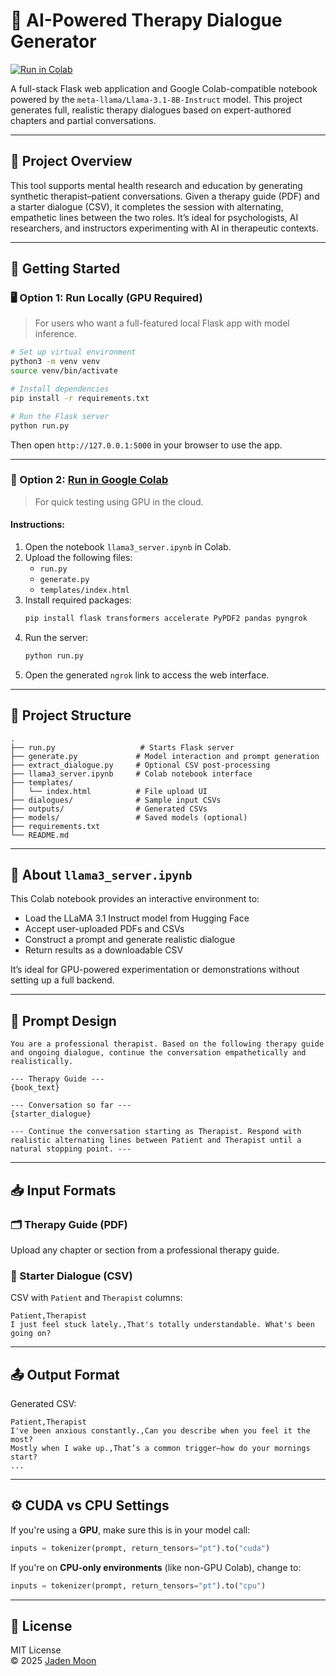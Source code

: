 # 🧠 AI-Powered Therapy Dialogue Generator

[![Run in Colab](https://colab.research.google.com/assets/colab-badge.svg)](https://colab.research.google.com/github/mmjsk0805/full-dialogue-generation/blob/main/llama3_server.ipynb)

A full-stack Flask web application and Google Colab-compatible notebook powered by the `meta-llama/Llama-3.1-8B-Instruct` model. This project generates full, realistic therapy dialogues based on expert-authored chapters and partial conversations.

---

## 📌 Project Overview

This tool supports mental health research and education by generating synthetic therapist–patient conversations. Given a therapy guide (PDF) and a starter dialogue (CSV), it completes the session with alternating, empathetic lines between the two roles. It’s ideal for psychologists, AI researchers, and instructors experimenting with AI in therapeutic contexts.

---

## 🚀 Getting Started

### 🖥️ Option 1: Run Locally (GPU Required)

> For users who want a full-featured local Flask app with model inference.

```bash
# Set up virtual environment
python3 -m venv venv
source venv/bin/activate

# Install dependencies
pip install -r requirements.txt

# Run the Flask server
python run.py
```

Then open `http://127.0.0.1:5000` in your browser to use the app.

---

### 🔗 Option 2: [Run in Google Colab](https://colab.research.google.com/github/mmjsk0805/full-dialogue-generation/blob/main/llama3_server.ipynb)

> For quick testing using GPU in the cloud.

#### Instructions:

1. Open the notebook `llama3_server.ipynb` in Colab.
2. Upload the following files:
   - `run.py`
   - `generate.py`
   - `templates/index.html`
3. Install required packages:
   ```bash
   pip install flask transformers accelerate PyPDF2 pandas pyngrok
   ```
4. Run the server:
   ```bash
   python run.py
   ```
5. Open the generated `ngrok` link to access the web interface.

---

## 📁 Project Structure

```
.
├── run.py                   # Starts Flask server
├── generate.py             # Model interaction and prompt generation
├── extract_dialogue.py     # Optional CSV post-processing
├── llama3_server.ipynb     # Colab notebook interface
├── templates/
│   └── index.html          # File upload UI
├── dialogues/              # Sample input CSVs
├── outputs/                # Generated CSVs
├── models/                 # Saved models (optional)
├── requirements.txt
└── README.md
```

---

## 📄 About `llama3_server.ipynb`

This Colab notebook provides an interactive environment to:

- Load the LLaMA 3.1 Instruct model from Hugging Face
- Accept user-uploaded PDFs and CSVs
- Construct a prompt and generate realistic dialogue
- Return results as a downloadable CSV

It’s ideal for GPU-powered experimentation or demonstrations without setting up a full backend.

---

## 🧠 Prompt Design

```text
You are a professional therapist. Based on the following therapy guide and ongoing dialogue, continue the conversation empathetically and realistically.

--- Therapy Guide ---
{book_text}

--- Conversation so far ---
{starter_dialogue}

--- Continue the conversation starting as Therapist. Respond with realistic alternating lines between Patient and Therapist until a natural stopping point. ---
```

---

## 📥 Input Formats

### 🗂️ Therapy Guide (PDF)

Upload any chapter or section from a professional therapy guide.

### 💬 Starter Dialogue (CSV)

CSV with `Patient` and `Therapist` columns:

```csv
Patient,Therapist
I just feel stuck lately.,That's totally understandable. What's been going on?
```

---

## 📤 Output Format

Generated CSV:

```csv
Patient,Therapist
I've been anxious constantly.,Can you describe when you feel it the most?
Mostly when I wake up.,That’s a common trigger—how do your mornings start?
...
```

---

## ⚙️ CUDA vs CPU Settings

If you're using a **GPU**, make sure this is in your model call:

```python
inputs = tokenizer(prompt, return_tensors="pt").to("cuda")
```

If you're on **CPU-only environments** (like non-GPU Colab), change to:

```python
inputs = tokenizer(prompt, return_tensors="pt").to("cpu")
```

---

## 📜 License

MIT License  
© 2025 [Jaden Moon](https://github.com/mmjsk0805)
